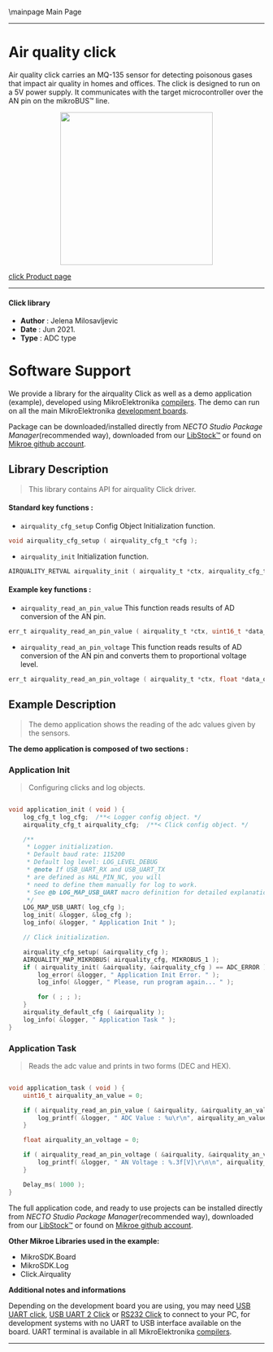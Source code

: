 \mainpage Main Page

---
# Air quality click

Air quality click carries an MQ-135 sensor for detecting poisonous gases that impact air quality in homes and offices. The click is designed to run on a 5V power supply. It communicates with the target microcontroller over the AN pin on the mikroBUS™ line.

<p align="center">
  <img src="https://download.mikroe.com/images/click_for_ide/airquality_click.png" height=300px>
</p>

[click Product page](https://www.mikroe.com/air-quality-click)

---


#### Click library

- **Author**        : Jelena Milosavljevic
- **Date**          : Jun 2021.
- **Type**          : ADC type


# Software Support

We provide a library for the airquality Click
as well as a demo application (example), developed using MikroElektronika
[compilers](https://www.mikroe.com/necto-studio).
The demo can run on all the main MikroElektronika [development boards](https://www.mikroe.com/development-boards).

Package can be downloaded/installed directly from *NECTO Studio Package Manager*(recommended way), downloaded from our [LibStock&trade;](https://libstock.mikroe.com) or found on [Mikroe github account](https://github.com/MikroElektronika/mikrosdk_click_v2/tree/master/clicks).

## Library Description

> This library contains API for airquality Click driver.

#### Standard key functions :

- `airquality_cfg_setup` Config Object Initialization function.
```c
void airquality_cfg_setup ( airquality_cfg_t *cfg );
```

- `airquality_init` Initialization function.
```c
AIRQUALITY_RETVAL airquality_init ( airquality_t *ctx, airquality_cfg_t *cfg );
```

#### Example key functions :

- `airquality_read_an_pin_value` This function reads results of AD conversion of the AN pin.
```c
err_t airquality_read_an_pin_value ( airquality_t *ctx, uint16_t *data_out );
```

- `airquality_read_an_pin_voltage` This function reads results of AD conversion of the AN pin and converts them to proportional voltage level.
```c
err_t airquality_read_an_pin_voltage ( airquality_t *ctx, float *data_out );
```

## Example Description

> The demo application shows the reading of the adc values given by the sensors.

**The demo application is composed of two sections :**

### Application Init

> Configuring clicks and log objects.

```c

void application_init ( void ) {
    log_cfg_t log_cfg;  /**< Logger config object. */
    airquality_cfg_t airquality_cfg;  /**< Click config object. */

    /** 
     * Logger initialization.
     * Default baud rate: 115200
     * Default log level: LOG_LEVEL_DEBUG
     * @note If USB_UART_RX and USB_UART_TX 
     * are defined as HAL_PIN_NC, you will 
     * need to define them manually for log to work. 
     * See @b LOG_MAP_USB_UART macro definition for detailed explanation.
     */
    LOG_MAP_USB_UART( log_cfg );
    log_init( &logger, &log_cfg );
    log_info( &logger, " Application Init " );

    // Click initialization.

    airquality_cfg_setup( &airquality_cfg );
    AIRQUALITY_MAP_MIKROBUS( airquality_cfg, MIKROBUS_1 );
    if ( airquality_init( &airquality, &airquality_cfg ) == ADC_ERROR ) {
        log_error( &logger, " Application Init Error. " );
        log_info( &logger, " Please, run program again... " );

        for ( ; ; );
    }
    airquality_default_cfg ( &airquality );
    log_info( &logger, " Application Task " );
}

```

### Application Task

> Reads the adc value and prints in two forms (DEC and HEX).

```c

void application_task ( void ) {
    uint16_t airquality_an_value = 0;

    if ( airquality_read_an_pin_value ( &airquality, &airquality_an_value ) != ADC_ERROR ) {
        log_printf( &logger, " ADC Value : %u\r\n", airquality_an_value );
    }

    float airquality_an_voltage = 0;

    if ( airquality_read_an_pin_voltage ( &airquality, &airquality_an_voltage ) != ADC_ERROR ) {
        log_printf( &logger, " AN Voltage : %.3f[V]\r\n\n", airquality_an_voltage );
    }

    Delay_ms( 1000 );
}

```


The full application code, and ready to use projects can be installed directly from *NECTO Studio Package Manager*(recommended way), downloaded from our [LibStock&trade;](https://libstock.mikroe.com) or found on [Mikroe github account](https://github.com/MikroElektronika/mikrosdk_click_v2/tree/master/clicks).

**Other Mikroe Libraries used in the example:**

- MikroSDK.Board
- MikroSDK.Log
- Click.Airquality

**Additional notes and informations**

Depending on the development board you are using, you may need
[USB UART click](https://www.mikroe.com/usb-uart-click),
[USB UART 2 Click](https://www.mikroe.com/usb-uart-2-click) or
[RS232 Click](https://www.mikroe.com/rs232-click) to connect to your PC, for
development systems with no UART to USB interface available on the board. UART
terminal is available in all MikroElektronika
[compilers](https://shop.mikroe.com/compilers).

---
